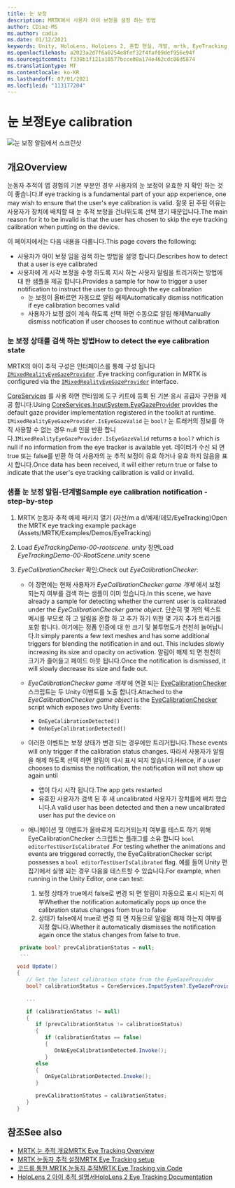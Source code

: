 ```yaml
---
title: 눈 보정
description: MRTK에서 사용자 아이 보정을 설정 하는 방법
author: CDiaz-MS
ms.author: cadia
ms.date: 01/12/2021
keywords: Unity, HoloLens, HoloLens 2, 혼합 현실, 개발, mrtk, EyeTracking, 보정,
ms.openlocfilehash: a2023a2d7f6a0254e8fef32f4faf09def956e94f
ms.sourcegitcommit: f338b1f121a10577bcce08a174e462cdc86d5874
ms.translationtype: MT
ms.contentlocale: ko-KR
ms.lasthandoff: 07/01/2021
ms.locfileid: "113177204"
---
```

# <a name="eye-calibration"></a><span data-ttu-id="c57c2-104">눈 보정</span><span class="sxs-lookup"><span data-stu-id="c57c2-104">Eye calibration</span></span>

![눈 보정 알림에서 스크린샷](../../images/eye-tracking/mrtk_et_calibration_notification_example.jpg)

## <a name="overview"></a><span data-ttu-id="c57c2-106">개요</span><span class="sxs-lookup"><span data-stu-id="c57c2-106">Overview</span></span>

<span data-ttu-id="c57c2-107">눈동자 추적이 앱 경험의 기본 부분인 경우 사용자의 눈 보정이 유효한 지 확인 하는 것이 좋습니다.</span><span class="sxs-lookup"><span data-stu-id="c57c2-107">If eye tracking is a fundamental part of your app experience, one may wish to ensure that the user's eye calibration is valid.</span></span>
<span data-ttu-id="c57c2-108">잘못 된 주된 이유는 사용자가 장치에 배치할 때 눈 추적 보정을 건너뛰도록 선택 했기 때문입니다.</span><span class="sxs-lookup"><span data-stu-id="c57c2-108">The main reason for it to be invalid is that the user has chosen to skip the eye tracking calibration when putting on the device.</span></span>

<span data-ttu-id="c57c2-109">이 페이지에서는 다음 내용을 다룹니다.</span><span class="sxs-lookup"><span data-stu-id="c57c2-109">This page covers the following:</span></span>

- <span data-ttu-id="c57c2-110">사용자가 아이 보정 임을 검색 하는 방법을 설명 합니다.</span><span class="sxs-lookup"><span data-stu-id="c57c2-110">Describes how to detect that a user is eye calibrated</span></span>
- <span data-ttu-id="c57c2-111">사용자에 게 시각 보정을 수행 하도록 지시 하는 사용자 알림을 트리거하는 방법에 대 한 샘플을 제공 합니다.</span><span class="sxs-lookup"><span data-stu-id="c57c2-111">Provides a sample for how to trigger a user notification to instruct the user to go through the eye calibration</span></span>
  - <span data-ttu-id="c57c2-112">눈 보정이 올바르면 자동으로 알림 해제</span><span class="sxs-lookup"><span data-stu-id="c57c2-112">Automatically dismiss notification if eye calibration becomes valid</span></span>
  - <span data-ttu-id="c57c2-113">사용자가 보정 없이 계속 하도록 선택 하면 수동으로 알림 해제</span><span class="sxs-lookup"><span data-stu-id="c57c2-113">Manually dismiss notification if user chooses to continue without calibration</span></span>

### <a name="how-to-detect-the-eye-calibration-state"></a><span data-ttu-id="c57c2-114">눈 보정 상태를 검색 하는 방법</span><span class="sxs-lookup"><span data-stu-id="c57c2-114">How to detect the eye calibration state</span></span>

<span data-ttu-id="c57c2-115">MRTK의 아이 추적 구성은 인터페이스를 통해 구성 됩니다 [`IMixedRealityEyeGazeProvider`](xref:Microsoft.MixedReality.Toolkit.Input.IMixedRealityEyeGazeProvider) .</span><span class="sxs-lookup"><span data-stu-id="c57c2-115">Eye tracking configuration in MRTK is configured via the [`IMixedRealityEyeGazeProvider`](xref:Microsoft.MixedReality.Toolkit.Input.IMixedRealityEyeGazeProvider) interface.</span></span>

<span data-ttu-id="c57c2-116">[CoreServices](eye-tracking-eye-gaze-provider.md) 를 사용 하면 런타임에 도구 키트에 등록 된 기본 응시 공급자 구현을 제공 합니다.</span><span class="sxs-lookup"><span data-stu-id="c57c2-116">Using [CoreServices.InputSystem.EyeGazeProvider](eye-tracking-eye-gaze-provider.md) provides the default gaze provider implementation registered in the toolkit at runtime.</span></span> <span data-ttu-id="c57c2-117">`IMixedRealityEyeGazeProvider.IsEyeGazeValid` 는 `bool?` 눈 트래커의 정보를 아직 사용할 수 없는 경우 null 인을 반환 합니다.</span><span class="sxs-lookup"><span data-stu-id="c57c2-117">`IMixedRealityEyeGazeProvider.IsEyeGazeValid` returns a `bool?` which is null if no information from the eye tracker is available yet.</span></span>
<span data-ttu-id="c57c2-118">데이터가 수신 되 면 true 또는 false를 반환 하 여 사용자의 눈 추적 보정이 유효 하거나 유효 하지 않음을 표시 합니다.</span><span class="sxs-lookup"><span data-stu-id="c57c2-118">Once data has been received, it will either return true or false to indicate that the user's eye tracking calibration is valid or invalid.</span></span>

### <a name="sample-eye-calibration-notification---step-by-step"></a><span data-ttu-id="c57c2-119">샘플 눈 보정 알림-단계별</span><span class="sxs-lookup"><span data-stu-id="c57c2-119">Sample eye calibration notification - step-by-step</span></span>

1. <span data-ttu-id="c57c2-120">MRTK 눈동자 추적 예제 패키지 열기 (자산/m a d/예제/데모/EyeTracking)</span><span class="sxs-lookup"><span data-stu-id="c57c2-120">Open the MRTK eye tracking example package (Assets/MRTK/Examples/Demos/EyeTracking)</span></span>

2. <span data-ttu-id="c57c2-121">Load _EyeTrackingDemo-00-rootscene. unity_ 장면</span><span class="sxs-lookup"><span data-stu-id="c57c2-121">Load _EyeTrackingDemo-00-RootScene.unity_ scene</span></span>

3. <span data-ttu-id="c57c2-122">_EyeCalibrationChecker_ 확인:</span><span class="sxs-lookup"><span data-stu-id="c57c2-122">Check out _EyeCalibrationChecker_:</span></span>
   - <span data-ttu-id="c57c2-123">이 장면에는 현재 사용자가 *_EyeCalibrationChecker_ game 개체* 에서 보정 되는지 여부를 검색 하는 샘플이 이미 있습니다.</span><span class="sxs-lookup"><span data-stu-id="c57c2-123">In this scene, we have already a sample for detecting whether the current user is calibrated under the *_EyeCalibrationChecker_ game object*.</span></span>
<span data-ttu-id="c57c2-124">단순히 몇 개의 텍스트 메시를 부모로 하 고 알림을 혼합 하 고 추가 하기 위한 몇 가지 추가 트리거를 포함 합니다. 여기에는 정품 인증에 대 한 크기 및 불투명도가 천천히 늘어납니다.</span><span class="sxs-lookup"><span data-stu-id="c57c2-124">It simply parents a few text meshes and has some additional triggers for blending the notification in and out. This includes slowly increasing its size and opacity on activation.</span></span>
<span data-ttu-id="c57c2-125">알림이 해제 되 면 천천히 크기가 줄어들고 페이드 아웃 됩니다.</span><span class="sxs-lookup"><span data-stu-id="c57c2-125">Once the notification is dismissed, it will slowly decrease its size and fade out.</span></span>

   - <span data-ttu-id="c57c2-126">*_EyeCalibrationChecker_ game 개체* 에 연결 되는 [EyeCalibrationChecker](xref:Microsoft.MixedReality.Toolkit.Examples.Demos.EyeTracking.EyeCalibrationChecker) 스크립트는 두 Unity 이벤트를 노출 합니다.</span><span class="sxs-lookup"><span data-stu-id="c57c2-126">Attached to the *_EyeCalibrationChecker_ game object* is the [EyeCalibrationChecker](xref:Microsoft.MixedReality.Toolkit.Examples.Demos.EyeTracking.EyeCalibrationChecker) script which exposes two Unity Events:</span></span>
      - `OnEyeCalibrationDetected()`
      - `OnNoEyeCalibrationDetected()`

   - <span data-ttu-id="c57c2-127">이러한 이벤트는 보정 상태가 변경 되는 경우에만 트리거됩니다.</span><span class="sxs-lookup"><span data-stu-id="c57c2-127">These events will only trigger if the calibration status changes.</span></span> <span data-ttu-id="c57c2-128">따라서 사용자가 알림을 해제 하도록 선택 하면 알림이 다시 표시 되지 않습니다.</span><span class="sxs-lookup"><span data-stu-id="c57c2-128">Hence, if a user chooses to dismiss the notification, the notification will not show up again until</span></span>
      - <span data-ttu-id="c57c2-129">앱이 다시 시작 됩니다.</span><span class="sxs-lookup"><span data-stu-id="c57c2-129">The app gets restarted</span></span>
      - <span data-ttu-id="c57c2-130">유효한 사용자가 검색 된 후 새 uncalibrated 사용자가 장치를에 배치 했습니다.</span><span class="sxs-lookup"><span data-stu-id="c57c2-130">A valid user has been detected and then a new uncalibrated user has put the device on</span></span>

   - <span data-ttu-id="c57c2-131">애니메이션 및 이벤트가 올바르게 트리거되는지 여부를 테스트 하기 위해 EyeCalibrationChecker 스크립트는 플래그를 소유 합니다 `bool editorTestUserIsCalibrated` .</span><span class="sxs-lookup"><span data-stu-id="c57c2-131">For testing whether the animations and events are triggered correctly, the EyeCalibrationChecker script possesses a `bool editorTestUserIsCalibrated` flag.</span></span> <span data-ttu-id="c57c2-132">예를 들어 Unity 편집기에서 실행 되는 경우 다음을 테스트할 수 있습니다.</span><span class="sxs-lookup"><span data-stu-id="c57c2-132">For example, when running in the Unity Editor, one can test:</span></span>
      1. <span data-ttu-id="c57c2-133">보정 상태가 true에서 false로 변경 되 면 알림이 자동으로 표시 되는지 여부</span><span class="sxs-lookup"><span data-stu-id="c57c2-133">Whether the notification automatically pops up once the calibration status changes from true to false</span></span>
      1. <span data-ttu-id="c57c2-134">상태가 false에서 true로 변경 되 면 자동으로 알림을 해제 하는지 여부를 지정 합니다.</span><span class="sxs-lookup"><span data-stu-id="c57c2-134">Whether it automatically dismisses the notification again once the status changes from false to true.</span></span>

```c#
    private bool? prevCalibrationStatus = null;
    ...

   void Update()
   {
      // Get the latest calibration state from the EyeGazeProvider
      bool? calibrationStatus = CoreServices.InputSystem?.EyeGazeProvider?.IsEyeCalibrationValid;

      ...

      if (calibrationStatus != null)
      {
         if (prevCalibrationStatus != calibrationStatus)
         {
            if (calibrationStatus == false)
            {
               OnNoEyeCalibrationDetected.Invoke();
            }
         else
         {
            OnEyeCalibrationDetected.Invoke();
         }

         prevCalibrationStatus = calibrationStatus;
      }
   }
```

## <a name="see-also"></a><span data-ttu-id="c57c2-135">참조</span><span class="sxs-lookup"><span data-stu-id="c57c2-135">See also</span></span>

- [<span data-ttu-id="c57c2-136">MRTK 눈 추적 개요</span><span class="sxs-lookup"><span data-stu-id="c57c2-136">MRTK Eye Tracking Overview</span></span>](eye-tracking-main.md)
- [<span data-ttu-id="c57c2-137">MRTK 눈동자 추적 설정</span><span class="sxs-lookup"><span data-stu-id="c57c2-137">MRTK Eye Tracking setup</span></span>](eye-tracking-basic-setup.md)
- [<span data-ttu-id="c57c2-138">코드를 통한 MRTK 눈동자 추적</span><span class="sxs-lookup"><span data-stu-id="c57c2-138">MRTK Eye Tracking via Code</span></span>](eye-tracking-eye-gaze-provider.md)
- [<span data-ttu-id="c57c2-139">HoloLens 2 아이 추적 설명서</span><span class="sxs-lookup"><span data-stu-id="c57c2-139">HoloLens 2 Eye Tracking Documentation</span></span>](/windows/mixed-reality/eye-tracking)
